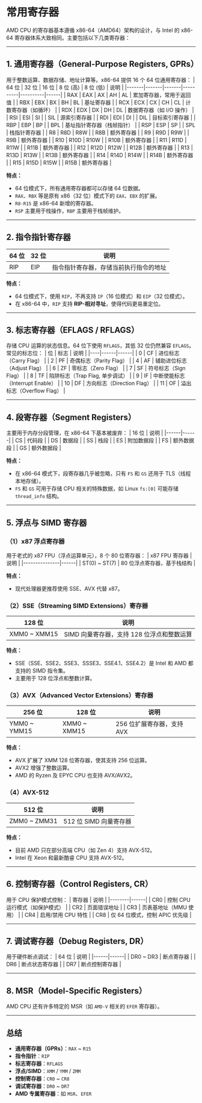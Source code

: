 # 常用寄存器

AMD CPU 的寄存器基本遵循 x86-64（AMD64）架构的设计，与 Intel 的 x86-64 寄存器体系大致相同。主要包括以下几类寄存器：  

---

## **1. 通用寄存器（General-Purpose Registers, GPRs）**
用于整数运算、数据存储、地址计算等。x86-64 提供 16 个 64 位通用寄存器：
| 64 位 | 32 位 | 16 位 | 8 位 (高) | 8 位 (低) | 说明 |
|-------|-------|-------|----------|----------|------|
| RAX   | EAX   | AX    | AH       | AL       | 累加寄存器，常用于返回值 |
| RBX   | EBX   | BX    | BH       | BL       | 基址寄存器 |
| RCX   | ECX   | CX    | CH       | CL       | 计数寄存器（如循环） |
| RDX   | EDX   | DX    | DH       | DL       | 数据寄存器（如 I/O 操作） |
| RSI   | ESI   | SI    |          | SIL      | 源索引寄存器 |
| RDI   | EDI   | DI    |          | DIL      | 目标索引寄存器 |
| RBP   | EBP   | BP    |          | BPL      | 基址指针寄存器（栈帧指针） |
| RSP   | ESP   | SP    |          | SPL      | 栈指针寄存器 |
| R8    | R8D   | R8W   |          | R8B      | 额外寄存器 |
| R9    | R9D   | R9W   |          | R9B      | 额外寄存器 |
| R10   | R10D  | R10W  |          | R10B     | 额外寄存器 |
| R11   | R11D  | R11W  |          | R11B     | 额外寄存器 |
| R12   | R12D  | R12W  |          | R12B     | 额外寄存器 |
| R13   | R13D  | R13W  |          | R13B     | 额外寄存器 |
| R14   | R14D  | R14W  |          | R14B     | 额外寄存器 |
| R15   | R15D  | R15W  |          | R15B     | 额外寄存器 |

**特点：**
- 64 位模式下，所有通用寄存器都可以存储 64 位数据。
- `RAX`、`RBX` 等是原有 x86（32 位）模式下的 `EAX`、`EBX` 的扩展。
- `R8-R15` 是 x86-64 新增的寄存器。
- `RSP` 主要用于栈操作，`RBP` 主要用于栈帧维护。

---

## **2. 指令指针寄存器**
| 64 位 | 32 位 | 说明 |
|-------|-------|------|
| RIP   | EIP   | 指令指针寄存器，存储当前执行指令的地址 |

**特点：**
- 64 位模式下，使用 `RIP`，不再支持 `IP`（16 位模式）和 `EIP`（32 位模式）。
- 在 x86-64 中，`RIP` 支持 **RIP-相对寻址**，使得代码更易重定位。

---

## **3. 标志寄存器（EFLAGS / RFLAGS）**
存储 CPU 运算的状态信息。64 位下使用 `RFLAGS`，其低 32 位仍然兼容 `EFLAGS`。常见的标志位：
| 位 | 标志 | 说明 |
|----|------|------|
| 0  | CF   | 进位标志（Carry Flag） |
| 2  | PF   | 奇偶标志（Parity Flag） |
| 4  | AF   | 辅助进位标志（Adjust Flag） |
| 6  | ZF   | 零标志（Zero Flag） |
| 7  | SF   | 符号标志（Sign Flag） |
| 8  | TF   | 陷阱标志（Trap Flag, 单步调试） |
| 9  | IF   | 中断使能标志（Interrupt Enable） |
| 10 | DF   | 方向标志（Direction Flag） |
| 11 | OF   | 溢出标志（Overflow Flag） |

---

## **4. 段寄存器（Segment Registers）**
主要用于内存分段管理，在 x86-64 下基本被废弃：
| 16 位 | 说明 |
|------|------|
| CS   | 代码段 |
| DS   | 数据段 |
| SS   | 栈段 |
| ES   | 附加数据段 |
| FS   | 额外数据段 |
| GS   | 额外数据段 |

**特点：**
- 在 x86-64 模式下，段寄存器几乎被忽略，只有 `FS` 和 `GS` 还用于 TLS（线程本地存储）。
- `FS` 和 `GS` 可用于存储 CPU 相关的特殊数据，如 Linux `fs:[0]` 可能存储 `thread_info` 结构。

---

## **5. 浮点与 SIMD 寄存器**
### **（1）x87 浮点寄存器**
用于老式的 x87 FPU（浮点运算单元），8 个 80 位寄存器：
| x87 FPU 寄存器 | 说明 |
|---------------|------|
| ST(0) ~ ST(7) | 80 位浮点寄存器，基于栈结构 |

**特点：**
- 现代处理器更推荐使用 SSE、AVX 代替 x87。

### **（2）SSE（Streaming SIMD Extensions）寄存器**
| 128 位 | 说明 |
|--------|------|
| XMM0 ~ XMM15 | SIMD 向量寄存器，支持 128 位浮点和整数运算 |

**特点：**
- SSE（SSE、SSE2、SSE3、SSSE3、SSE4.1、SSE4.2）是 Intel 和 AMD 都支持的 SIMD 指令集。
- 主要用于 128 位浮点和整数计算。

### **（3）AVX（Advanced Vector Extensions）寄存器**
| 256 位 | 128 位 | 说明 |
|--------|--------|------|
| YMM0 ~ YMM15 | XMM0 ~ XMM15 | 256 位扩展寄存器，支持 AVX |

**特点：**
- AVX 扩展了 XMM 128 位寄存器，使其支持 256 位运算。
- AVX2 增强了整数运算。
- AMD 的 Ryzen 及 EPYC CPU 也支持 AVX/AVX2。

### **（4）AVX-512**
| 512 位 | 说明 |
|--------|------|
| ZMM0 ~ ZMM31 | 512 位 SIMD 向量寄存器 |

**特点：**
- 目前 AMD 只在部分高端 CPU（如 Zen 4）支持 AVX-512。
- Intel 在 Xeon 和最新酷睿 CPU 支持 AVX-512。

---

## **6. 控制寄存器（Control Registers, CR）**
用于 CPU 保护模式控制：
| 寄存器 | 说明 |
|--------|------|
| CR0 | 控制 CPU 运行模式（如保护模式） |
| CR2 | 页面错误地址 |
| CR3 | 页表基地址（MMU 使用） |
| CR4 | 启用/禁用 CPU 特性 |
| CR8 | 仅 64 位模式，控制 APIC 优先级 |

---

## **7. 调试寄存器（Debug Registers, DR）**
用于硬件断点调试：
| 64 位 | 说明 |
|------|------|
| DR0 ~ DR3 | 断点寄存器 |
| DR6 | 断点状态寄存器 |
| DR7 | 断点控制寄存器 |

---

## **8. MSR（Model-Specific Registers）**
AMD CPU 还有许多特定的 MSR（如 `AMD-V` 相关的 `EFER` 寄存器）。

---

## **总结**
- **通用寄存器（GPRs）**：`RAX` ~ `R15`
- **指令指针**：`RIP`
- **标志寄存器**：`RFLAGS`
- **浮点/SIMD**：`XMM` / `YMM` / `ZMM`
- **控制寄存器**：`CR0` ~ `CR8`
- **调试寄存器**：`DR0` ~ `DR7`
- **AMD 专属寄存器**：如 `MSR`、`EFER`
